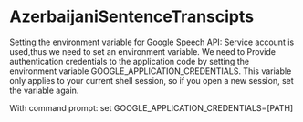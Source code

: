 # AzerbaijaniSentenceTranscipts

Setting the environment variable for Google Speech API:
Service account is used,thus we need to set an environment variable.
We need to Provide authentication credentials to the application code by setting the environment variable GOOGLE_APPLICATION_CREDENTIALS.
This variable only applies to your current shell session, so if you open a new session, set the variable again.

With command prompt:
set GOOGLE_APPLICATION_CREDENTIALS=[PATH]
